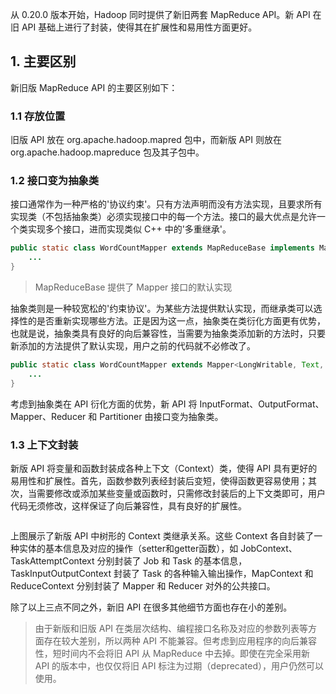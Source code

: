 从 0.20.0 版本开始，Hadoop 同时提供了新旧两套 MapReduce API。新 API 在旧 API 基础上进行了封装，使得其在扩展性和易用性方面更好。

## 1. 主要区别

新旧版 MapReduce API 的主要区别如下：

### 1.1 存放位置

旧版 API 放在 org.apache.hadoop.mapred 包中，而新版 API 则放在 org.apache.hadoop.mapreduce 包及其子包中。

### 1.2 接口变为抽象类

接口通常作为一种严格的'协议约束'。只有方法声明而没有方法实现，且要求所有实现类（不包括抽象类）必须实现接口中的每一个方法。接口的最大优点是允许一个类实现多个接口，进而实现类似 C++ 中的'多重继承'。

```java
public static class WordCountMapper extends MapReduceBase implements Mapper<LongWritable, Text, Text, IntWritable> {
    ...
}
```
> MapReduceBase 提供了 Mapper 接口的默认实现

抽象类则是一种较宽松的'约束协议'。为某些方法提供默认实现，而继承类可以选择性的是否重新实现哪些方法。正是因为这一点，抽象类在类衍化方面更有优势，也就是说，抽象类具有良好的向后兼容性，当需要为抽象类添加新的方法时，只要新添加的方法提供了默认实现，用户之前的代码就不必修改了。

```java
public static class WordCountMapper extends Mapper<LongWritable, Text, Text, IntWritable> {
    ...
}
```

考虑到抽象类在 API 衍化方面的优势，新 API 将 InputFormat、OutputFormat、Mapper、Reducer 和 Partitioner 由接口变为抽象类。

### 1.3 上下文封装

新版 API 将变量和函数封装成各种上下文（Context）类，使得 API 具有更好的易用性和扩展性。首先，函数参数列表经封装后变短，使得函数更容易使用；其次，当需要修改或添加某些变量或函数时，只需修改封装后的上下文类即可，用户代码无须修改，这样保证了向后兼容性，具有良好的扩展性。

![]()

上图展示了新版 API 中树形的 Context 类继承关系。这些 Context 各自封装了一种实体的基本信息及对应的操作（setter和getter函数），如 JobContext、TaskAttemptContext 分别封装了 Job 和 Task 的基本信息，TaskInputOutputContext 封装了 Task 的各种输入输出操作，MapContext 和 ReduceContext 分别封装了 Mapper 和 Reducer 对外的公共接口。

除了以上三点不同之外，新旧 API 在很多其他细节方面也存在小的差别。

> 由于新版和旧版 API 在类层次结构、编程接口名称及对应的参数列表等方面存在较大差别，所以两种 API 不能兼容。但考虑到应用程序的向后兼容性，短时间内不会将旧 API 从 MapReduce 中去掉。即使在完全采用新 API 的版本中，也仅仅将旧 API 标注为过期（deprecated），用户仍然可以使用。
